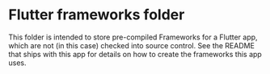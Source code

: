 # Flutter frameworks folder

This folder is intended to store pre-compiled Frameworks for a Flutter app,
which are not (in this case) checked into source control. See the README that
ships with this app for details on how to create the frameworks this app uses.
